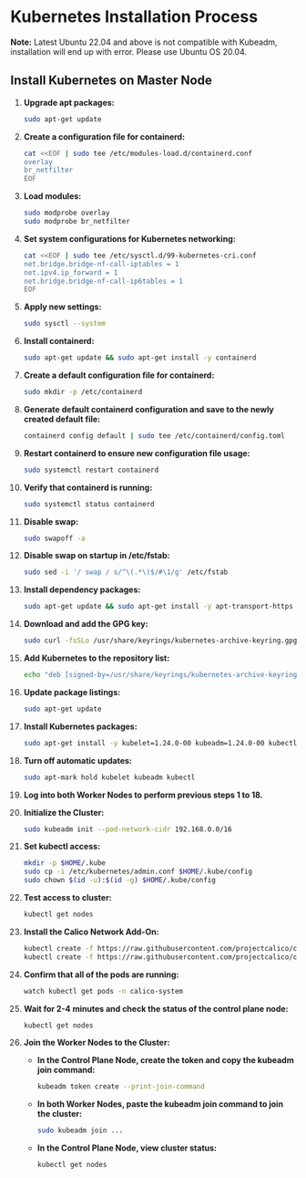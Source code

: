# Kubernetes Installation Process

**Note:** Latest Ubuntu 22.04 and above is not compatible with Kubeadm, installation will end up with error. Please use Ubuntu OS 20.04.

## Install Kubernetes on Master Node

1. **Upgrade apt packages:**
    ```bash
    sudo apt-get update
    ```

2. **Create a configuration file for containerd:**
    ```bash
    cat <<EOF | sudo tee /etc/modules-load.d/containerd.conf
    overlay
    br_netfilter
    EOF
    ```

3. **Load modules:**
    ```bash
    sudo modprobe overlay
    sudo modprobe br_netfilter
    ```

4. **Set system configurations for Kubernetes networking:**
    ```bash
    cat <<EOF | sudo tee /etc/sysctl.d/99-kubernetes-cri.conf
    net.bridge.bridge-nf-call-iptables = 1
    net.ipv4.ip_forward = 1
    net.bridge.bridge-nf-call-ip6tables = 1
    EOF
    ```

5. **Apply new settings:**
    ```bash
    sudo sysctl --system
    ```

6. **Install containerd:**
    ```bash
    sudo apt-get update && sudo apt-get install -y containerd
    ```

7. **Create a default configuration file for containerd:**
    ```bash
    sudo mkdir -p /etc/containerd
    ```

8. **Generate default containerd configuration and save to the newly created default file:**
    ```bash
    containerd config default | sudo tee /etc/containerd/config.toml
    ```

9. **Restart containerd to ensure new configuration file usage:**
    ```bash
    sudo systemctl restart containerd
    ```

10. **Verify that containerd is running:**
    ```bash
    sudo systemctl status containerd
    ```

11. **Disable swap:**
    ```bash
    sudo swapoff -a
    ```

12. **Disable swap on startup in /etc/fstab:**
    ```bash
    sudo sed -i '/ swap / s/^\(.*\)$/#\1/g' /etc/fstab
    ```

13. **Install dependency packages:**
    ```bash
    sudo apt-get update && sudo apt-get install -y apt-transport-https ca-certificates curl
    ```

14. **Download and add the GPG key:**
    ```bash
    sudo curl -fsSLo /usr/share/keyrings/kubernetes-archive-keyring.gpg https://packages.cloud.google.com/apt/doc/apt-key.gpg
    ```

15. **Add Kubernetes to the repository list:**
    ```bash
    echo "deb [signed-by=/usr/share/keyrings/kubernetes-archive-keyring.gpg] https://apt.kubernetes.io/ kubernetes-xenial main" | sudo tee /etc/apt/sources.list.d/kubernetes.list
    ```

16. **Update package listings:**
    ```bash
    sudo apt-get update
    ```

17. **Install Kubernetes packages:**
    ```bash
    sudo apt-get install -y kubelet=1.24.0-00 kubeadm=1.24.0-00 kubectl=1.24.0-00
    ```

18. **Turn off automatic updates:**
    ```bash
    sudo apt-mark hold kubelet kubeadm kubectl
    ```

19. **Log into both Worker Nodes to perform previous steps 1 to 18.**

20. **Initialize the Cluster:**
    ```bash
    sudo kubeadm init --pod-network-cidr 192.168.0.0/16
    ```

21. **Set kubectl access:**
    ```bash
    mkdir -p $HOME/.kube
    sudo cp -i /etc/kubernetes/admin.conf $HOME/.kube/config
    sudo chown $(id -u):$(id -g) $HOME/.kube/config
    ```

22. **Test access to cluster:**
    ```bash
    kubectl get nodes
    ```

23. **Install the Calico Network Add-On:**
    ```bash
    kubectl create -f https://raw.githubusercontent.com/projectcalico/calico/v3.24.5/manifests/tigera-operator.yaml
    kubectl create -f https://raw.githubusercontent.com/projectcalico/calico/v3.24.5/manifests/custom-resources.yaml
    ```

24. **Confirm that all of the pods are running:**
    ```bash
    watch kubectl get pods -n calico-system
    ```

25. **Wait for 2-4 minutes and check the status of the control plane node:**
    ```bash
    kubectl get nodes
    ```

26. **Join the Worker Nodes to the Cluster:**
    - **In the Control Plane Node, create the token and copy the kubeadm join command:**
        ```bash
        kubeadm token create --print-join-command
        ```
    - **In both Worker Nodes, paste the kubeadm join command to join the cluster:**
        ```bash
        sudo kubeadm join ...
        ```
    - **In the Control Plane Node, view cluster status:**
        ```bash
        kubectl get nodes
        ```